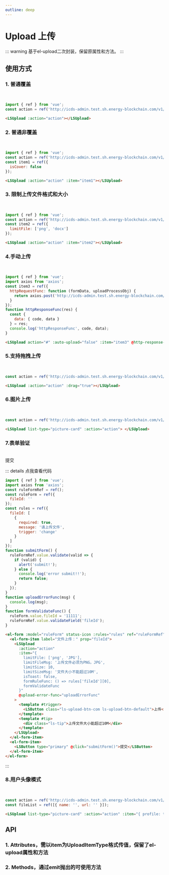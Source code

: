 ```yaml
---
outline: deep
---
```


# Upload 上传

::: warning 基于el-upload二次封装，保留原属性和方法。
:::

## 使用方式

### 1. 普通覆盖

<br />
<ClientOnly>
  <LSUpload :action="action"></LSUpload>
</ClientOnly>

```js
import { ref } from 'vue';
const action = ref('http://icds-admin.test.sh.energy-blockchain.com/v1/proof/data-ownership');
```

```html
<LSUpload :action="action"></LSUpload>
```

### 2. 普通非覆盖

<br />
<ClientOnly>
  <LSUpload :action="action" :item="item1"></LSUpload>
</ClientOnly>

```js
import { ref } from 'vue';
const action = ref('http://icds-admin.test.sh.energy-blockchain.com/v1/proof/data-ownership');
const item1 = ref({
  isCover: false
});
```

```html
<LSUpload :action="action" :item="item1"></LSUpload>
```

### 3. 限制上传文件格式和大小

<br />
<ClientOnly>
  <LSUpload :action="action" :item="item2"></LSUpload>
</ClientOnly>

```js
import { ref } from 'vue';
const action = ref('http://icds-admin.test.sh.energy-blockchain.com/v1/proof/data-ownership');
const item2 = ref({
  limitFile: ['png', 'docx']
});
```

```html
<LSUpload :action="action" :item="item2"></LSUpload>
```

### 4.手动上传

<br />
<ClientOnly>
  <LSUpload action="#" :auto-upload="false" :item="item3" @http-response-func="httpResponseFunc"></LSUpload>
</ClientOnly>

```js
import { ref } from 'vue';
import axios from 'axios';
const item3 = ref({
  httpRequestFunc: function (formData, uploadProcessObj) {
    return axios.post('http://icds-admin.test.sh.energy-blockchain.com/v1/proof/data-ownership', formData, uploadProcessObj);
  }
});
function httpResponseFunc(res) {
  const {
    data: { code, data }
  } = res;
  console.log('httpResponseFunc', code, data);
}
```

```html
<LSUpload action="#" :auto-upload="false" :item="item3" @http-response-func="httpResponseFunc"></LSUpload>
```

### 5.支持拖拽上传

<br />
<ClientOnly>
  <LSUpload :action="action" :drag="true"></LSUpload>
</ClientOnly>

```js
const action = ref('http://icds-admin.test.sh.energy-blockchain.com/v1/proof/data-ownership');
```

```html
<LSUpload :action="action" :drag="true"></LSUpload>
```

### 6.图片上传

<br />

<ClientOnly>
  <LSUpload list-type="picture-card" :action="action"> </LSUpload>
</ClientOnly>

```js
const action = ref('http://icds-admin.test.sh.energy-blockchain.com/v1/proof/data-ownership');
```

```html
<LSUpload list-type="picture-card" :action="action"> </LSUpload>
```

### 7.表单验证

<br />
<!-- <LSForm
  ref="ruleFormRef"
  :form-data="formData"
  :form-items="formItems"
  :show-buttons="true"
  :show-reset="false"
  confirm-text="提交"
  @submit="submitForm"
>
  <template #fileId>
    <LSUpload
      :action="action"
      :item="{
        isCover: false,
        limitFile: ['png', 'JPG'],
        limitFileMsg: '上传文件必须为PNG，JPG',
        limitSize: 10,
        limitSizeMsg: '文件大小不能超过10M',
        isToast: false,
        formRuleFunc: () => rules['fileId'][0],
        formValidateFunc
      }"
      @upload-error-func="uploadErrorFunc"
    >
      <template #trigger>
        <LSButton class="ls-upload-btn-com ls-upload-btn-default">上传</LSButton>
      </template>
      <template #tip>
        <div class="ls-tip">上传文件大小能超过10M</div>
      </template>
    </LSUpload>
  </template>
</LSForm> -->

<ClientOnly>
  <el-form :model="ruleForm" status-icon :rules="rules" ref="ruleFormRef" label-width="100px" class="demo-ruleForm">
    <el-form-item label="文件上传：" prop="fileId">
      <LSUpload
        :action="action"
        :item="{
          limitFile: ['png', 'JPG'],
          limitFileMsg: '上传文件必须为PNG，JPG',
          limitSize: 10,
          limitSizeMsg: '文件大小不能超过10M',
          isToast: false,
          formRuleFunc: () => rules['fileId'][0],
          formValidateFunc
        }"
        @upload-error-func="uploadErrorFunc"
      >
        <template #trigger>
          <LSButton class="ls-upload-btn-com ls-upload-btn-default">上传</LSButton>
        </template>
        <template #tip>
          <div class="ls-tip">上传文件大小能超过10M</div>
        </template>
      </LSUpload>
    </el-form-item>
    <el-form-item>
      <LSButton type="primary" @click="submitForm()">提交</LSButton>
    </el-form-item>
  </el-form>
</ClientOnly>

::: details 点我查看代码

```js
import { ref } from 'vue';
import axios from 'axios';
const ruleFormRef = ref();
const ruleForm = ref({
  fileId: ''
});
const rules = ref({
  fileId: [
    {
      required: true,
      message: '请上传文件',
      trigger: 'change'
    }
  ]
});
function submitForm() {
  ruleFormRef.value.validate(valid => {
    if (valid) {
      alert('submit!');
    } else {
      console.log('error submit!!');
      return false;
    }
  });
}
function uploadErrorFunc(msg) {
  console.log(msg);
}
function formValidateFunc() {
  ruleForm.value.fileId = '11111';
  ruleFormRef.value.validateField('fileId');
}
```

```html
<el-form :model="ruleForm" status-icon :rules="rules" ref="ruleFormRef" label-width="100px" class="demo-ruleForm">
  <el-form-item label="文件上传：" prop="fileId">
    <LSUpload
      :action="action"
      :item="{
        limitFile: ['png', 'JPG'],
        limitFileMsg: '上传文件必须为PNG，JPG',
        limitSize: 10,
        limitSizeMsg: '文件大小不能超过10M',
        isToast: false,
        formRuleFunc: () => rules['fileId'][0],
        formValidateFunc
      }"
      @upload-error-func="uploadErrorFunc"
    >
      <template #trigger>
        <LSButton class="ls-upload-btn-com ls-upload-btn-default">上传</LSButton>
      </template>
      <template #tip>
        <div class="ls-tip">上传文件大小能超过10M</div>
      </template>
    </LSUpload>
  </el-form-item>
  <el-form-item>
    <LSButton type="primary" @click="submitForm()">提交</LSButton>
  </el-form-item>
</el-form>
```

:::
### 8.用户头像模式

<br />
<ClientOnly>
<LSUpload list-type="picture-card" :action="action" :item="item5" v-model:file-list="fileList">
  <template #tip>
    <div>12312312</div>  
  </template>
</LSUpload>
</ClientOnly>

```js
const action = ref('http://icds-admin.test.sh.energy-blockchain.com/v1/proof/data-ownership');
const fileList = ref([{ name: '', url: '' }]);
```

```html
<LSUpload list-type="picture-card" :action="action" :item="{ profile: true }" v-model:file-list="fileList"> </LSUpload>
```

## API

### 1. Attributes，需以item为UploadItemType格式传值，保留了el-upload属性和方法

<ApiIntro :tableColumn="tableColumn" :tableData="tableData" />

### 2. Methods，通过emit抛出的可使用方法

<ApiIntro :tableColumn="tableMethodColumn" :tableData="tableData2" />

<script setup>
  import { ref } from 'vue';
  import axios from 'axios';
  import { ElForm, ElFormItem } from 'element-plus';
  import { tableColumn, tableMethodColumn } from '../constant';

  const action = ref('http://icds-admin.test.sh.energy-blockchain.com/v1/proof/data-ownership');
  const item1 = ref({
    isCover: false,
  })
  const item2 = ref({
    limitFile: ['png', 'docx'],
    limitSize: 5
  })
  const item3 = ref({
    httpRequestFunc: function (formData, uploadProcessObj) {
      return axios.post('http://icds-admin.test.sh.energy-blockchain.com/v1/proof/data-ownership', formData, uploadProcessObj);
    }
  })
  const item4 = ref({
    textPreview: ['pdf', 'xlsx'],
  })
  const item5 = ref({ profile: true })
  function httpResponseFunc(res) {
    const {
      data: { code, data }
    } = res;
    console.log('httpResponseFunc', code, data);
  }
  const fileList = ref([
    {name:'', url: ''}
  ])

  const ruleFormRef = ref();
  const ruleForm = ref({
    fileId: ''
  });
  const rules = ref({
    fileId: [
      {
        required: true,
        message: '请上传文件',
        trigger: 'change'
      }
    ]
  });
  function submitForm() {
    ruleFormRef.value.validate((valid) => {
      if (valid) {
        alert('submit!');
      } else {
        console.log('error submit!!');
        return false;
      }
    });
  }
  function uploadErrorFunc(msg) {
    console.log(msg);
  }
  function formValidateFunc() {
    ruleForm.value.fileId = '11111';
    ruleFormRef.value.validateField('fileId');
  }
  // const formData = ref({
  //   fileId: ''
  // })
  // const formItems = ref([{
  //   type: 'slot',
  //   label: '文件上传',
  //   prop: 'fileId',
  //   rules: [
  //     {
  //       required: true,
  //       message: '请上传文件',
  //       trigger: 'change'
  //     }
  //   ]
  // }])
  // function formValidateFunc() {
  //   formData.value.fileId = '11111';
  //   ruleFormRef.value.FormRef.validateField('fileId');
  // }
  // function uploadErrorFunc(msg) {
  //   console.log(msg);
  // }
  // function submitForm() {
  //   ruleFormRef.value.validate().then((res) => {
  //     console.log(res)
  //   });
  // }

  const tableData = ref([
    {
      name: 'isCover',
      desc: '是否覆盖上传，为true时，multiple不能设置true',
      type: 'boolean',
      value: true
    },
    {
      name: 'limitFile',
      desc: '文件格式限制',
      type: 'array',
      value: '-'
    },
    {
      name: 'limitFileMsg',
      desc: '文件格式限制提示',
      type: 'string',
      value: '-'
    },
    {
      name: 'limitSize',
      desc: '文件大小限制，默认2MB, 以MB为单位',
      type: 'number',
      value: '-'
    },
    {
      name: 'limitUnit',
      desc: '文件大小限制单位, 默认为MB，支持类型 GB/MB/KB',
      type: 'string',
      value: 'MB'
    },
    {
      name: 'limitSizeMsg',
      desc: '文件大小限制提示',
      type: 'string',
      value: '-'
    },
    {
      name: 'limitNumMsg',
      desc: 'multiple为true时，文件个数限制提示',
      type: 'string',
      value: '-'
    },
    {
      name: 'limitAllFail',
      desc: '是否限制所有文件上传失败',
      type: 'boolean',
      value: false
    },
    {
      name: 'httpRequestFunc',
      desc: '覆盖默认上传方法，传入接口调用方法，常用于手动上传',
      type: 'function',
      value: '-'
    },
    {
      name: 'formRuleFunc',
      desc: '表单规则方法，传递json数据',
      type: 'function',
      value: '-'
    },
    {
      name: 'formValidateFunc',
      desc: '表单验证回调方法',
      type: 'function',
      value: '-'
    },
    {
      name: 'isToast',
      desc: '异常场景是否弹出toast提示',
      type: 'boolean',
      value: true
    },
    {
      name: 'emptyFileMsg',
      desc: '上传空文件提示信息',
      type: 'string',
      value: '-'
    },
    // v1.0.34移除
    // {
    //   name: 'textPreview',
    //   desc: '点击上传文本文件是否支持预览，支持格式：docx、pdf、xlsx、pdfNative，pdfNative：为打开浏览器预览pdf文件',
    //   type: 'array',
    //   value: '-'
    // },
    {
      name: 'profile',
      desc: '用户头像模式',
      type: 'boolean',
      value: false
    },
    {
      name: 'defProfile',
      desc: '用户头像模式时，默认展示图片样式',
      type: 'string',
      value: '-'
    },
    {
      name: 'hideCoverBtn',
      desc: '覆盖模式，上传图片后是否隐藏上传按钮',
      type: 'boolean',
      value: false
    },
    {
      name: 'tipContent',
      desc: 'tip文案',
      type: 'string',
      value: '-'
    }
  ])

  const tableData2 = ref([
    {
      name: 'on-change-func',
      desc: '文件更新上传回调方法，增加blob返回数据',
      type: 'function',
      value: 'file'
    },
    {
      name: 'http-response-func',
      desc: '覆盖上传方法回调函数，返回值为接口调用结果，常用于手动上传，配合httpRequestFunc使用',
      type: 'function',
      value: 'data'
    },
    {
      name: 'upload-error-func',
      desc: '获取上传前置报错信息，处理form表单验证等问题',
      type: 'function',
      value: 'msg'
    }
  ])
</script>

